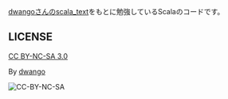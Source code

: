 
[dwangoさんのscala_text](//github.com/dwango/scala_text)をもとに勉強しているScalaのコードです。

## LICENSE

[CC BY-NC-SA 3.0](//creativecommons.org/licenses/by-nc-sa/3.0/deed.ja)

By [dwango](//github.com/dwango)

![CC-BY-NC-SA](//licensebuttons.net/l/by-nc-sa/3.0/88x31.png)
